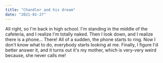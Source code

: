 ```yaml
---
title: "Chandler and his dream"
date: "2021-01-27"
---
```


All right, so I'm back in high school. I'm standing in the middle of the cafeteria, and I realize I'm totally naked. Then I look down, and I realize there is a phone... There! All of a sudden, the phone starts to ring. Now I don't know what to do, everybody starts looking at me. Finally, I figure I'd better answer it, and it turns out it's my mother, which is very-very weird because, she never calls me!
